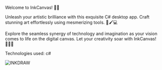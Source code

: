 Welcome to InkCanvas! 🎨🚀

Unleash your artistic brilliance with this exquisite C# desktop app. Craft stunning art effortlessly using mesmerizing tools. 🌟🖌️💻

Explore the seamless synergy of technology and imagination as your vision comes to life on the digital canvas. Let your creativity soar with InkCanvas! 🌈📝🎉

Technologies used: c#

![INKDRAW](https://github.com/JayasreeSKota/InkCanvas/assets/92210967/b68e9cbb-7f51-4d9f-a116-516c92f24240)


